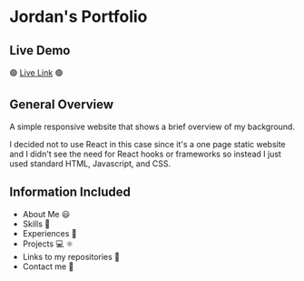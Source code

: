 # Jordan's Portfolio

## Live Demo

🟢 [Live Link](https://jordanmolinas-portfolio.netlify.app/) 🟢

## General Overview

A simple responsive website that shows a brief overview of my background.

I decided not to use React in this case since it's a one page static website and I didn't see the need for React hooks or frameworks so instead I just used standard HTML, Javascript, and CSS.

## Information Included

- About Me 😃
- Skills 🧠
- Experiences 🔨
- Projects 💻 ⚛️
- Links to my repositories 🔗
- Contact me 📩
